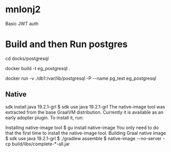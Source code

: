 # mnlonj2
Basic JWT auth 


# Build and then Run postgres 

cd docks/postgresql

docker build -t eg_postgresql .

docker run -v ./db1:/var/lib/postgresql -P --name pg_test eg_postgresql


## Native

sdk install java 19.2.1-grl
$ sdk use java 19.2.1-grl
The native-image tool was extracted from the base GraalVM distribution. Currently it is available as an early adopter plugin. To install it, run:

Installing native-image tool
$ gu install native-image 
You only need to do that the first time to install the native-image tool.
Building Graal native image
$ sdk use java 19.2.1-grl
$ ./gradlew assemble
$ native-image --no-server -cp build/libs/complete-*-all.jar 




